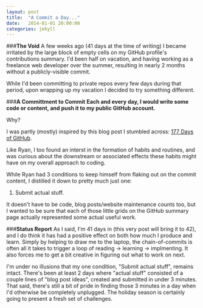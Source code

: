 ```yaml
---
layout: post
title:  "A Commit a Day..."
date:   2014-01-01 20:00:00
categories: jekyll 
---
```

###**The Void**
A few weeks ago (41 days at the time of writing) I became irritated by the large block of empty cells on my GitHub profile's contributions summary.  I'd been half on vacation, and having working as a freelance web developer over the summer, resulting in nearly 2 months without a publicly-visible commit.



While I'd been committing to private repos every few days during that period, upon wrapping up my vacation I decided to try something different.

###**A Committment to Commit** 
**Each and every day, I would write some code or content, and push it to my public GitHub account.**

Why?

I was partly (mostly) inspired by this blog post I stumbled across: [177 Days of GitHub](https://ryanseys.com/blog/177-days-of-github/).

Like Ryan, I too found an interst in the formation of habits and routines, and was curious about the downstream or associated effects these habits might have on my overall approach to coding.

While Ryan had 3 conditions to keep himself from flaking out on the commit content, I distilled it down to pretty much just one:

1. Submit actual stuff.

It doesn't have to be code, blog posts/website maintenance counts too, but I wanted to be sure that each of those little grids on the GitHub summary page actually represented some actual useful work.

###**Status Report**
As I said, I'm 41 days in (this very post will bring it to 42), and I do think it has had a positive effect on both how much I produce and learn.  Simply by helping to draw me to the laptop, the chain-of-commits is often all it takes to trigger a loop of reading -> learning -> implmenting.  It also forces me to get a bit creative in figuring out what to work on next.

I'm under no illusions that my one condition, "Submit actual stuff", remains intact.  There's been at least 2 days where "actual stuff" consisted of a couple lines of "blog post ideas", created and submitted in under 3 minutes.  That said, there's still a bit of pride in finding those 3 minutes in a day when I'd otherwise be completely unplugged.  The holiday season is certainly going to present a fresh set of challenges.



